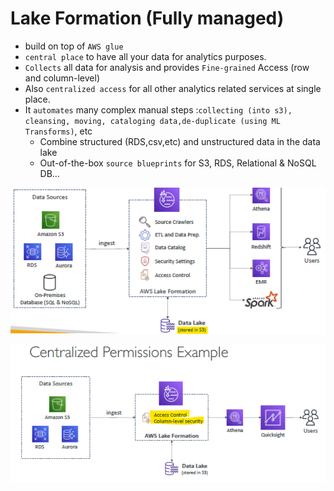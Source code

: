 # Lake Formation (Fully managed)

- build on top of `AWS glue`
- `central place` to have all your data for analytics purposes.
- `Collects` all data for analysis and provides `Fine-grained` Access (row and column-level) 
- Also `centralized access` for all other analytics related services at single place.
- It `automates` many complex manual steps :`collecting (into s3), cleansing, moving, cataloging data,de-duplicate (using ML Transforms)`, etc
  - Combine structured (RDS,csv,etc) and unstructured data in the data lake
  - Out-of-the-box `source blueprints` for S3, RDS, Relational & NoSQL DB…

![img.png](../99_img/moreSrv/analytics-2/img.png)

![img_1.png](../99_img/moreSrv/analytics-2/img_1.png)